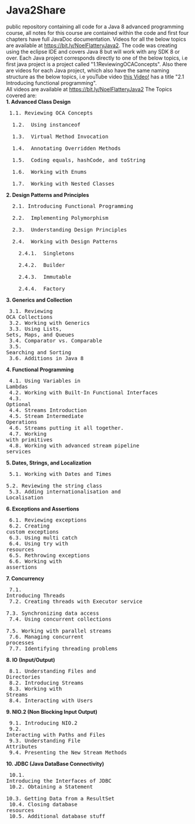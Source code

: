 # Java2Share
public repository containing all code for a Java 8 advanced programming course, all notes for this course are contained within the code and first four chapters have full
JavaDoc documentation. Videos for all the below topics are available at https://bit.ly/NoelFlatteryJava2. The code was creating using the eclipse IDE and covers Java 8 but
will work with any SDK 8 or over. Each Java project corresponds directly to one of the below topics, i.e first java project is a project called "1.1ReviewingOCAConcepts".
Also there are videos for each Java project, which also have the same naming structure as the below topics, 
i.e youTube video <a href="https://www.youtube.com/watch?v=8cFj6gYDndk&list=PL8PS0RTQpPaeIdTmq935ugrUHQJTavuX-&index=10">this Video!</a> has a title "2.1 Introducing functional programming".<br>
All videos are available at https://bit.ly/NoelFlatteryJava2
The Topics covered are:<br>
**1.	Advanced Class Design**<br>
 <pre> 1.1.	Reviewing OCA Concepts<br>
  1.2.	Using instanceof<br>
  1.3.	Virtual Method Invocation <br>
  1.4.	Annotating Overridden Methods<br>
  1.5.	Coding equals, hashCode, and toString<br>
  1.6.	Working with Enums<br>
  1.7.	Working with Nested Classes<br></pre>
**2.	Design Patterns and Principles**<br>
<pre>  2.1.	Introducing Functional Programming<br>
  2.2.	Implementing Polymorphism<br>
  2.3.	Understanding Design Principles<br>
  2.4.	Working with Design Patterns<br>
    2.4.1.	Singletons<br>
    2.4.2.	Builder<br>
    2.4.3.	Immutable<br>
    2.4.4.	Factory<br></pre>
**3.	Generics and Collection**<br><pre>
  3.1.	Reviewing OCA Collections<br>
  3.2.	Working with Generics<br>
  3.3.	Using Lists, Sets, Maps, and Queues<br>
  3.4.	Comparator vs. Comparable<br>
  3.5.	Searching and Sorting<br>
  3.6.	Additions in Java 8<br></pre>
**4.	Functional Programming**<br><pre>
  4.1.	Using Variables in Lambdas<br>
  4.2.	Working with Built-In Functional Interfaces<br>
  4.3.	Optional<br>
  4.4.	Streams Introduction<br>
  4.5.	Stream Intermediate Operations<br>
  4.6.	Streams putting it all together.<br>
  4.7.	Working with primitives<br>
  4.8.	Working with advanced stream pipeline services<br></pre>
**5.	Dates, Strings, and Localization**<br><pre>
  5.1.	Working with Dates and Times<br>
  5.2.	Reviewing the string class<br>
  5.3.	Adding internationalisation and Localisation<br></pre>
**6.	Exceptions and Assertions**<br><pre>
  6.1.	Reviewing exceptions<br>
  6.2.	Creating custom exceptions<br>
  6.3.	Using multi catch<br>
  6.4.	Using try with resources<br>
  6.5.	Rethrowing exceptions<br>
  6.6.	Working with assertions<br></pre>
**7.	Concurrency**<br><pre>
  7.1.	Introducing Threads<br>
  7.2.	Creating threads with Executor service<br>
  7.3.	Synchronizing data access<br>
  7.4.	Using concurrent collections<br>
  7.5.	Working with parallel streams<br>
  7.6.	Managing concurrent processes<br>
  7.7.	Identifying threading problems<br></pre>
**8.	IO (Input/Output)**<br><pre>
  8.1.	Understanding Files and Directories<br>
  8.2.	Introducing Streams<br>
  8.3.	Working with Streams<br>
  8.4.	Interacting with Users<br></pre>
**9.	NIO.2 (Non Blocking Input Output)**<br><pre>
  9.1.	Introducing NIO.2<br>
  9.2.	Interacting with Paths and Files<br>
  9.3.	Understanding File Attributes<br>
  9.4.	Presenting the New Stream Methods<br></pre>
**10.	JDBC (Java DataBase Connectivity)**<br><pre>
  10.1.	Introducing the Interfaces of JDBC<br>
  10.2.	Obtaining a Statement<br>
  10.3.	Getting Data from a ResultSet<br>
  10.4.	Closing database resources<br>
  10.5.	Additional database stuff<br></pre>



